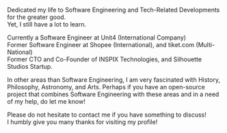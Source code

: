 Dedicated my life to Software Engineering and Tech-Related Developments for the greater good.<br>
Yet, I still have a lot to learn.<br>

Currently a Software Engineer at Unit4 (International Company)<br>
Former Software Engineer at Shopee (International), and tiket.com (Multi-National)<br>
Former CTO and Co-Founder of INSPIX Technologies, and Silhouette Studios Startup.

In other areas than Software Engineering, I am very fascinated with History, Philosophy, Astronomy, and Arts. Perhaps if you have an open-source project that combines Software Engineering with these areas and in a need of my help, do let me know!

Please do not hesitate to contact me if you have something to discuss!<br>
I humbly give you many thanks for visiting my profile!
